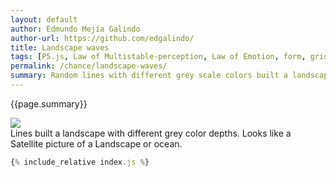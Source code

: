 ```yaml
---
layout: default
author: Edmundo Mejía Galindo
author-url: https://github.com/edgalindo/
title: Landscape waves
tags: [P5.js, Law of Multistable-perception, Law of Emotion, form, grid, motion]
permalink: /chance/landscape-waves/
summary: Random lines with different grey scale colors built a landscape.
---
```


<div class="hero">{{page.summary}}</div>

![]({{site.baseurl}}/chance/p5js/landscape-waves/out.png)  
Lines built a landscape with different grey color depths. Looks like a Satellite picture of a Landscape or ocean.   



<!-- more -->

<div id="sketch"></div>

```js
{% include_relative index.js %}
```

